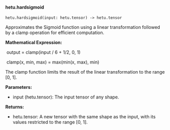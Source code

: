 #### hetu.hardsigmoid

```
hetu.hardsigmoid(input: hetu.tensor) -> hetu.tensor
```

Approximates the Sigmoid function using a linear transformation followed by a clamp operation for efficient computation.

**Mathematical Expression:**

​	output = clamp(input / 6 + 1/2, 0, 1)

​	clamp(x, min, max) = max(min(x, max), min)	

The clamp function limits the result of the linear transformation to the range [0, 1].

**Parameters:**

* input (hetu.tensor): The input tensor of any shape.

**Returns:**

* hetu.tensor: A new tensor with the same shape as the input, with its values restricted to the range [0, 1].

